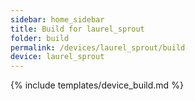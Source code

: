 ```yaml
---
sidebar: home_sidebar
title: Build for laurel_sprout
folder: build
permalink: /devices/laurel_sprout/build
device: laurel_sprout
---
```

{% include templates/device_build.md %}
